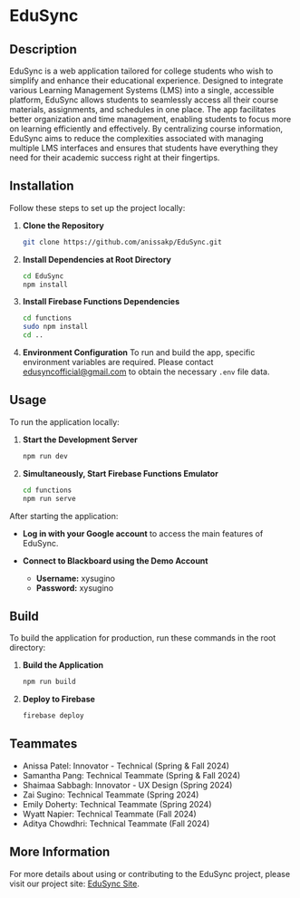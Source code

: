 # EduSync

## Description
EduSync is a web application tailored for college students who wish to simplify and enhance their educational experience. Designed to integrate various Learning Management Systems (LMS) into a single, accessible platform, EduSync allows students to seamlessly access all their course materials, assignments, and schedules in one place. The app facilitates better organization and time management, enabling students to focus more on learning efficiently and effectively. By centralizing course information, EduSync aims to reduce the complexities associated with managing multiple LMS interfaces and ensures that students have everything they need for their academic success right at their fingertips.

## Installation
Follow these steps to set up the project locally:

1. **Clone the Repository**
   ```bash
   git clone https://github.com/anissakp/EduSync.git
   ```

2. **Install Dependencies at Root Directory**
   ```bash
   cd EduSync
   npm install
   ```

3. **Install Firebase Functions Dependencies**
   ```bash
   cd functions
   sudo npm install
   cd ..
   ```

4. **Environment Configuration**
   To run and build the app, specific environment variables are required. Please contact edusyncofficial@gmail.com to obtain the necessary `.env` file data.

## Usage
To run the application locally:

1. **Start the Development Server**
   ```bash
   npm run dev
   ```

2. **Simultaneously, Start Firebase Functions Emulator**
   ```bash
   cd functions
   npm run serve
   ```

After starting the application:

- **Log in with your Google account** to access the main features of EduSync.

- **Connect to Blackboard using the Demo Account**
   - **Username:** xysugino
   - **Password:** xysugino

## Build
To build the application for production, run these commands in the root directory: 

1. **Build the Application**
   ```bash
   npm run build
   ```

2. **Deploy to Firebase**
   ```bash
   firebase deploy
   ```

## Teammates
- Anissa Patel: Innovator - Technical (Spring & Fall 2024)
- Samantha Pang: Technical Teammate (Spring & Fall 2024)
- Shaimaa Sabbagh: Innovator - UX Design (Spring 2024)
- Zai Sugino: Technical Teammate (Spring 2024)
- Emily Doherty: Technical Teammate (Spring 2024)
- Wyatt Napier: Technical Teammate (Fall 2024)
- Aditya Chowdhri: Technical Teammate (Fall 2024)

## More Information
For more details about using or contributing to the EduSync project, please visit our project site: [EduSync Site](https://edusync-e6e17.web.app/).
